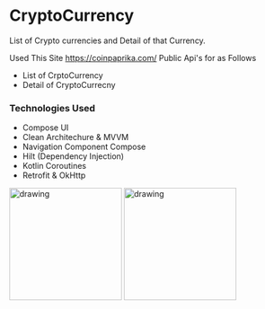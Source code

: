# CryptoCurrency
List of Crypto currencies and Detail of that Currency.

Used This Site https://coinpaprika.com/ Public Api's for as Follows
- List of CrptoCurrency
- Detail of CryptoCurrecny

### Technologies Used
- Compose UI
- Clean Architechure & MVVM
- Navigation Component Compose
- Hilt (Dependency Injection)
- Kotlin Coroutines
- Retrofit & OkHttp


<img src="https://user-images.githubusercontent.com/45784284/132341170-5b584578-d53b-44ad-b5c5-aa0d473143ec.png" alt="drawing" width="200"/>  <img src="https://user-images.githubusercontent.com/45784284/132341157-f064baa9-b659-458b-a31a-3b36ede18c1e.png" alt="drawing" width="200"/>

